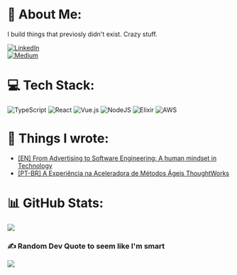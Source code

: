 # 💫 About Me:
I build things that previosly didn't exist. Crazy stuff.

[![LinkedIn](https://img.shields.io/badge/LinkedIn-%230077B5.svg?logo=linkedin&logoColor=white)](https://linkedin.com/in/andreirupertti) <br/>
[![Medium](https://img.shields.io/badge/Medium-12100E?style=for-the-badge&logo=medium&logoColor=white)](https://linkedin.com/in/andreirupertti)

# 💻 Tech Stack:
![TypeScript](https://img.shields.io/badge/typescript-%23007ACC.svg?style=for-the-badge&logo=typescript&logoColor=white) ![React](https://img.shields.io/badge/react-%2320232a.svg?style=for-the-badge&logo=react&logoColor=%2361DAFB) ![Vue.js](https://img.shields.io/badge/vuejs-%2335495e.svg?style=for-the-badge&logo=vuedotjs&logoColor=%234FC08D) ![NodeJS](https://img.shields.io/badge/node.js-6DA55F?style=for-the-badge&logo=node.js&logoColor=white) ![Elixir](https://img.shields.io/badge/elixir-%234B275F.svg?style=for-the-badge&logo=elixir&logoColor=white) ![AWS](https://img.shields.io/badge/AWS-%23FF9900.svg?style=for-the-badge&logo=amazon-aws&logoColor=white)

# 📰 Things I wrote:

- [\[EN\] From Advertising to Software Engineering: A human mindset in Technology](https://medium.com/@arupertti/from-advertising-to-software-engineering-a-human-mindset-in-technology-3cc08c9fae1d)
- [\[PT-BR\] A Experiência na Aceleradora de Métodos Ágeis ThoughtWorks](https://medium.com/@arupertti/a-experi%C3%AAncia-na-aceleradora-de-m%C3%A9todos-%C3%A1geis-thoughtworks-7fb702a4c910)

# 📊 GitHub Stats:
![](https://github-readme-stats.vercel.app/api?username=andreirupertti&theme=tokyonight&hide_border=true&include_all_commits=true&count_private=true)

### ✍️  Random Dev Quote to seem like I'm smart
![](https://quotes-github-readme.vercel.app/api?type=horizontal&theme=radical)


<!-- Proudly created with GPRM ( https://gprm.itsvg.in ) -->
